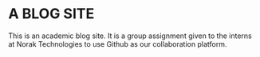 # A BLOG SITE

This is an academic blog site.
It is a group assignment given to the interns at Norak Technologies to use Github as our collaboration platform.
